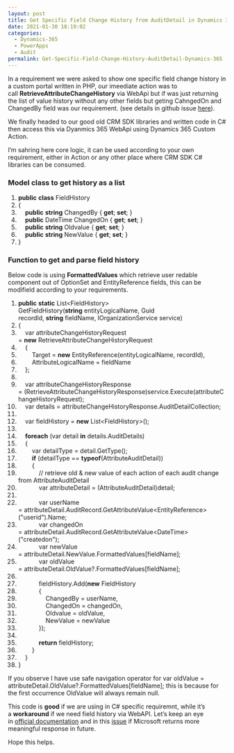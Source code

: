```yaml
---
layout: post
title: Get Specific Field Change History from AuditDetail in Dynamics 365
date: 2021-01-30 18:19:02
categories:
  - Dynamics-365
  - PowerApps
  - Audit
permalink: Get-Specific-Field-Change-History-AuditDetail-Dynamics-365
---
```


In a requirement we were asked to show one specific field change history in a custom portal written in PHP, our imeediate action was to call&nbsp;**RetrieveAttributeChangeHistory**&nbsp;via WebApi but if was just returning the list of value history without any other fields but geting CahngedOn and ChangedBy field was our requirement. (see details in github issue&nbsp;[here](https://github.com/MicrosoftDocs/dynamics-365-customer-engagement/issues/1183)).

We finally headed to our good old CRM SDK libraries and written code in C\# then access this via Dyanmics 365 WebApi using Dynamics 365 Custom Action.

I’m sahring here core logic, it can be used according to your own requirement, either in Action or any other place where CRM SDK C\# libraries can be consumed.

### Model class to get history as a list

1. **public**&nbsp;**class**&nbsp;FieldHistory&nbsp;&nbsp;
2. \{&nbsp;&nbsp;
3. &nbsp; &nbsp;&nbsp;**public**&nbsp;**string**&nbsp;ChangedBy \{&nbsp;**get**;&nbsp;**set**; \}&nbsp;&nbsp;
4. &nbsp; &nbsp;&nbsp;**public**&nbsp;DateTime ChangedOn \{&nbsp;**get**;&nbsp;**set**; \}&nbsp;&nbsp;
5. &nbsp; &nbsp;&nbsp;**public**&nbsp;**string**&nbsp;Oldvalue \{&nbsp;**get**;&nbsp;**set**; \}&nbsp;&nbsp;
6. &nbsp; &nbsp;&nbsp;**public**&nbsp;**string**&nbsp;NewValue \{&nbsp;**get**;&nbsp;**set**; \}&nbsp;&nbsp;
7. \}&nbsp;&nbsp;

### Function to get and parse field history

Below code is using&nbsp;**FormattedValues**&nbsp;which retrieve user redable component out of OptionSet and EntityReference fields, this can be modifield according to your requirements.

1. **public**&nbsp;**static**&nbsp;List&lt;FieldHistory&gt; GetFieldHistory(**string**&nbsp;entityLogicalName, Guid recordId,&nbsp;**string**&nbsp;fieldName, IOrganizationService service)&nbsp;&nbsp;
2. \{&nbsp;&nbsp;
3. &nbsp; &nbsp; var attributeChangeHistoryRequest =&nbsp;**new**&nbsp;RetrieveAttributeChangeHistoryRequest&nbsp;&nbsp;
4. &nbsp; &nbsp; \{&nbsp;&nbsp;
5. &nbsp; &nbsp; &nbsp; &nbsp; Target =&nbsp;**new**&nbsp;EntityReference(entityLogicalName, recordId),&nbsp;&nbsp;
6. &nbsp; &nbsp; &nbsp; &nbsp; AttributeLogicalName =&nbsp;fieldName&nbsp;&nbsp;
7. &nbsp; &nbsp; \};&nbsp;&nbsp;
8. &nbsp;&nbsp;
9. &nbsp; &nbsp; var attributeChangeHistoryResponse =&nbsp;(RetrieveAttributeChangeHistoryResponse)service.Execute(attributeChangeHistoryRequest);&nbsp;&nbsp;
10. &nbsp; &nbsp; var details =&nbsp;attributeChangeHistoryResponse.AuditDetailCollection;&nbsp;&nbsp;
11. &nbsp;&nbsp;
12. &nbsp; &nbsp; var fieldHistory =&nbsp;**new**&nbsp;List&lt;FieldHistory&gt;();&nbsp;&nbsp;
13. &nbsp;&nbsp;
14. &nbsp; &nbsp;&nbsp;**foreach**&nbsp;(var detail&nbsp;**in**&nbsp;details.AuditDetails)&nbsp;&nbsp;
15. &nbsp; &nbsp; \{&nbsp;&nbsp;
16. &nbsp; &nbsp; &nbsp; &nbsp; var detailType =&nbsp;detail.GetType();&nbsp;&nbsp;
17. &nbsp; &nbsp; &nbsp; &nbsp;&nbsp;**if**&nbsp;(detailType ==&nbsp;**typeof**(AttributeAuditDetail))&nbsp;&nbsp;
18. &nbsp; &nbsp; &nbsp; &nbsp; \{&nbsp;&nbsp;
19. &nbsp; &nbsp; &nbsp; &nbsp; &nbsp; &nbsp; // retrieve old & new value of each action of each audit change from AttributeAuditDetail&nbsp;&nbsp;
20. &nbsp; &nbsp; &nbsp; &nbsp; &nbsp; &nbsp; var attributeDetail =&nbsp;(AttributeAuditDetail)detail;&nbsp;&nbsp;
21. &nbsp;&nbsp;
22. &nbsp; &nbsp; &nbsp; &nbsp; &nbsp; &nbsp; var userName =&nbsp;attributeDetail.AuditRecord.GetAttributeValue&lt;EntityReference&gt;("userid").Name;&nbsp;&nbsp;
23. &nbsp; &nbsp; &nbsp; &nbsp; &nbsp; &nbsp; var changedOn =&nbsp;attributeDetail.AuditRecord.GetAttributeValue&lt;DateTime&gt;("createdon");&nbsp;&nbsp;
24. &nbsp; &nbsp; &nbsp; &nbsp; &nbsp; &nbsp; var newValue =&nbsp;attributeDetail.NewValue.FormattedValues\[fieldName\];&nbsp;&nbsp;
25. &nbsp; &nbsp; &nbsp; &nbsp; &nbsp; &nbsp; var oldValue =&nbsp;attributeDetail.OldValue?.FormattedValues\[fieldName\];&nbsp;&nbsp;
26. &nbsp;&nbsp;
27. &nbsp; &nbsp; &nbsp; &nbsp; &nbsp; &nbsp; fieldHistory.Add(**new**&nbsp;FieldHistory&nbsp;&nbsp;
28. &nbsp; &nbsp; &nbsp; &nbsp; &nbsp; &nbsp; \{&nbsp;&nbsp;
29. &nbsp; &nbsp; &nbsp; &nbsp; &nbsp; &nbsp; &nbsp; &nbsp; ChangedBy =&nbsp;userName,&nbsp;&nbsp;
30. &nbsp; &nbsp; &nbsp; &nbsp; &nbsp; &nbsp; &nbsp; &nbsp; ChangedOn =&nbsp;changedOn,&nbsp;&nbsp;
31. &nbsp; &nbsp; &nbsp; &nbsp; &nbsp; &nbsp; &nbsp; &nbsp; Oldvalue =&nbsp;oldValue,&nbsp;&nbsp;
32. &nbsp; &nbsp; &nbsp; &nbsp; &nbsp; &nbsp; &nbsp; &nbsp; NewValue =&nbsp;newValue&nbsp;&nbsp;
33. &nbsp; &nbsp; &nbsp; &nbsp; &nbsp; &nbsp; \});&nbsp;&nbsp;
34. &nbsp;&nbsp;
35. &nbsp; &nbsp; &nbsp; &nbsp; &nbsp; &nbsp;&nbsp;**return**&nbsp;fieldHistory;&nbsp;&nbsp;
36. &nbsp; &nbsp; &nbsp; &nbsp; \}&nbsp;&nbsp;
37. &nbsp; &nbsp; \}&nbsp;&nbsp;
38. \}

If you observe I have use safe navigation operator for var oldValue = attributeDetail.OldValue?.FormattedValues\[fieldName\]; this is because for the first occurrence OldValue will always remain null.

This code is&nbsp;**good**&nbsp;if we are using in C\# specific requiremnt, while it’s a&nbsp;**workaround**&nbsp;if we need field history via WebAPI. Let’s keep an eye in&nbsp;[official documentation](https://docs.microsoft.com/en-us/dynamics365/customer-engagement/web-api/retrieveattributechangehistory)&nbsp;and in this&nbsp;[issue](https://github.com/MicrosoftDocs/dynamics-365-customer-engagement/issues/1183)&nbsp;if Microsoft returns more meaningful response in future.

Hope this helps.

&nbsp;
